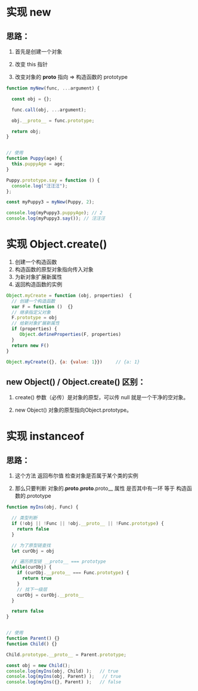 # 实现 new

## 思路：

1. 首先是创建一个对象

2. 改变 this 指针

3. 改变对象的 __proto__ 指向 => 构造函数的 prototype

```js
function myNew(func, ...argument) {

  const obj = {};

  func.call(obj, ...argument);

  obj.__proto__ = func.prototype;

  return obj;
}


// 使用
function Puppy(age) {
  this.puppyAge = age;
}

Puppy.prototype.say = function () {
  console.log("汪汪汪");
};

const myPuppy3 = myNew(Puppy, 2);

console.log(myPuppy3.puppyAge); // 2
console.log(myPuppy3.say()); // 汪汪汪
```



# 实现 Object.create()

1. 创建一个构造函数
2. 构造函数的原型对象指向传入对象
3. 为新对象扩展新属性
4. 返回构造函数的实例

```javascript
Object.myCreate = function (obj, properties)  {
  // 创建一个构造函数
  var F = function ()  {}
  // 继承指定父对象
  F.prototype = obj
  // 给新对象扩展新属性
  if (properties) {
     Object.defineProperties(F, properties)
  }
  return new F()
}

Object.myCreate({}, {a: {value: 1}})     // {a: 1}
```
## new Object() / Object.create() 区别：

1. create() 参数（必传）是对象的原型，可以传 null 就是一个干净的空对象。

2. new Object() 对象的原型指向Object.prototype。





# 实现 instanceof

## 思路：

1. 这个方法 返回布尔值 检查对象是否属于某个类的实例

2. 那么只要判断 对象的.__proto__.__proto__.proto__ 属性 是否其中有一环 等于 构造函数的.prototype


```js
function myIns(obj, Func) {

  // 类型判断
  if (!obj || !Func || !obj.__proto__ || !Func.prototype) {
    return false
  }

  // 为了原型链查找
  let curObj = obj

  // 遍历原型链 __proto__ === prototype
  while(curObj) {
    if (curObj.__proto__ === Func.prototype) {
      return true
    }
    // 找下一级层
    curObj = curObj.__proto__
  }

  return false
}


// 使用
function Parent() {}
function Child() {}

Child.prototype.__proto__ = Parent.prototype;

const obj = new Child();
console.log(myIns(obj, Child) );   // true
console.log(myIns(obj, Parent) );   // true
console.log(myIns({}, Parent) );   // false
```